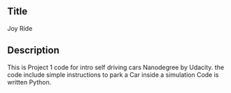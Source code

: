 ## Title
Joy Ride


## Description
This is Project 1 code for intro self driving cars Nanodegree by Udacity.
the code include simple instructions to park a Car inside a simulation 
Code is written Python.
